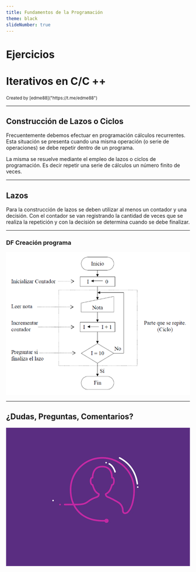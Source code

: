 ```yaml
---
title: Fundamentos de la Programación
theme: black
slideNumber: true
---
```

# Ejercicios
# Iterativos en C/C ++
<small>
Created by <i class="fab fa-telegram"></i>
[edme88]("https://t.me/edme88")
</small>

---
## Construcción de Lazos o Ciclos
Frecuentemente debemos efectuar en programación cálculos recurrentes. Esta situación se presenta cuando una misma operación (o serie de operaciones) se debe repetir dentro de un programa.

La misma se resuelve mediante el empleo de lazos o ciclos de programación. Es decir repetir una serie de cálculos un número finito de veces.

---
## Lazos
Para la construcción de lazos se deben utilizar al menos un contador y una decisión. Con el contador se
van registrando la cantidad de veces que se realiza la repetición y con la decisión se determina cuando se debe finalizar.

---
### DF Creación programa
![Ejemplo Lazo](images/tp5/ejemplo_lazo.png)

---
## ¿Dudas, Preguntas, Comentarios?
![DUDAS](images/pregunta.gif)
